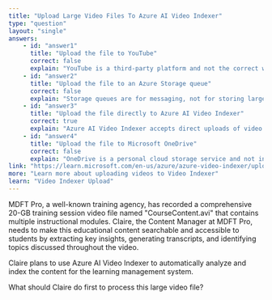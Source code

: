 ```yaml
---
title: "Upload Large Video Files To Azure AI Video Indexer"
type: "question"
layout: "single"
answers:
    - id: "answer1"
      title: "Upload the file to YouTube"
      correct: false
      explain: "YouTube is a third-party platform and not the correct way to get files into Azure AI Video Indexer for processing."
    - id: "answer2"
      title: "Upload the file to an Azure Storage queue"
      correct: false
      explain: "Storage queues are for messaging, not for storing large video files that need to be processed by Video Indexer."
    - id: "answer3"
      title: "Upload the file directly to Azure AI Video Indexer"
      correct: true
      explain: "Azure AI Video Indexer accepts direct uploads of video files up to 30GB through its web interface or API for indexing and analysis."
    - id: "answer4"
      title: "Upload the file to Microsoft OneDrive"
      correct: false
      explain: "OneDrive is a personal cloud storage service and not integrated with Azure AI Video Indexer for automatic processing."
link: "https://learn.microsoft.com/en-us/azure/azure-video-indexer/upload-index-videos"
more: "Learn more about uploading videos to Video Indexer"
learn: "Video Indexer Upload"
---
```


MDFT Pro, a well-known training agency, has recorded a comprehensive 20-GB training session video file named "CourseContent.avi" that contains multiple instructional modules. Claire, the Content Manager at MDFT Pro, needs to make this educational content searchable and accessible to students by extracting key insights, generating transcripts, and identifying topics discussed throughout the video. 

Claire plans to use Azure AI Video Indexer to automatically analyze and index the content for the learning management system.

What should Claire do first to process this large video file?
